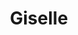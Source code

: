 ---
title: Giselle 
drama-url: "https://en.wikipedia.org/wiki/Giselle"
brief-introduction: "The ballet was an unqualified triumph."
img-name: "Carlotta Grisi in the title role of Giselle, 1842"
image-url: "https://upload.wikimedia.org/wikipedia/commons/thumb/1/1f/Carlotta_Grisi_in_the_title_role_of_Giselle%2C_1842.jpg/816px-Carlotta_Grisi_in_the_title_role_of_Giselle%2C_1842.jpg"
img-creator: "John Henry Robinson"
licence: "Creative Commons Public Domain Mark 1.0 License"

original-work-name: De l'Allemagne
original-work-type: prose
original-work-year: 
original-work-url: 
writer: "Jules-Henri Vernoy de Saint-Georges and Théophile Gautier"

category: "dance drama"
tags: "1840s, ballet, Classics, romantic"
synopsis: "This ghostly ballet tells the tragic and romantic story of a beautiful young peasant girl drawn 
to the flirtations of the deceitful and camouflaged aristocrat Albrecht. When the ruse is revealed, the vulnerable Giselle dies of a broken heart, and Albrecht must face the otherworldly consequences of his careless seduction."
act-brief: |
  _**Act I**_ - A young nobleman, though engaged, falls in love with Giselle, a shy and beautiful peasant girl. Albrecht disguises himself as a humble villager named "Lois" to curry favor with the charming and innocent Giselle, who has no idea of his true identity. With the help of his squire, Albrecht hides his elaborate costume, hunting horns, and sword, and then coaxes Giselle out of the house to fall in love with her at the start of the harvest celebrations.    
  _**Act II**_  - They were the spirits of girls who died after being betrayed by their lovers and took revenge on men by exhausting them by dancing at night (a popular theme in ballet in the romantic era). Led by Queen Milsa of Willis, they summon Gisele from her grave and target her lover, killing her, but Gisele's great love frees him from their grasp.    

  (wikipedia, 2021)   

transition: |
  Giselle became very popular and was immediately performed in Europe, Russia and the United States, where it is considered a masterpiece in the classical ballet Canon (wikipedia, 2021).      
  Let's turn our attention back to the very first and most famous performance...  
performance-date: "	28 June 1841" 
performance-country: "France"
performance-city: "Paris"
performance-venue: "Salle Le Peletier "
director: "Efrem Kurtz"
directer-img-url: 
directer-img-licence: 
scriptwriter:  "Jean Coralli and Jules Perrot (Choreographer), Adolphe Adam (Music), Jules-Henri Vernoy de, Saint-Georges and Théophile Gautier (Libretto)"

references: "wikipedia.org. 2021. Giselle - Wikipedia. [online] Available at: <https://en.wikipedia.org/wiki/Giselle> [Accessed 19 December 2021]."

music1: "Adam: Giselle"
music1-url: "https://www.youtube.com/watch?v=3TLSrI_hXEw"

music2: "Giselle Ballet - Russian State Ballet & Opera House"
music2-url: "https://www.youtube.com/watch?v=VroMXEDLTq8"

music3: "Giselle - Diana Vishneva, Mathieu Ganio"
music3-url: "https://www.youtube.com/watch?v=mCMVYGSC8_4"

layout: exhibit
---